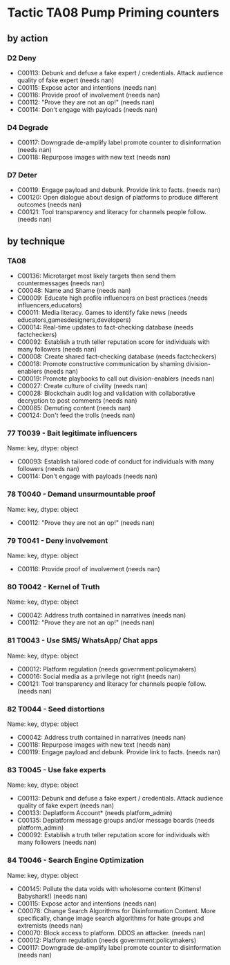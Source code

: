 # Tactic TA08 Pump Priming counters

## by action


### D2 Deny
* C00113: Debunk and defuse a fake expert / credentials. Attack audience quality of fake expert (needs nan)
* C00115: Expose actor and intentions (needs nan)
* C00116: Provide proof of involvement (needs nan)
* C00112: "Prove they are not an op!" (needs nan)
* C00114: Don't engage with payloads (needs nan)

### D4 Degrade
* C00117: Downgrade de-amplify label promote counter to disinformation (needs nan)
* C00118: Repurpose images with new text (needs nan)

### D7 Deter
* C00119: Engage payload and debunk. Provide link to facts.  (needs nan)
* C00120: Open dialogue about design of platforms to produce different outcomes (needs nan)
* C00121: Tool transparency and literacy for channels people follow.  (needs nan)

## by technique


### TA08
* C00136: Microtarget most likely targets then send them countermessages (needs nan)
* C00048: Name and Shame (needs nan)
* C00009: Educate high profile influencers on best practices (needs influencers,educators)
* C00011: Media literacy. Games to identify fake news (needs educators,gamesdesigners,developers)
* C00014: Real-time updates to fact-checking database (needs factcheckers)
* C00092: Establish a truth teller reputation score for individuals with many followers (needs nan)
* C00008: Create shared fact-checking database (needs factcheckers)
* C00018: Promote constructive communication by shaming division-enablers (needs nan)
* C00019: Promote playbooks to call out division-enablers (needs nan)
* C00027: Create culture of civility (needs nan)
* C00028: Blockchain audit log and validation with collaborative decryption to post comments (needs nan)
* C00085: Demuting content (needs nan)
* C00124: Don't feed the trolls (needs nan)

### 77    T0039 - Bait legitimate influencers
Name: key, dtype: object
* C00093: Establish tailored code of conduct for individuals with many followers (needs nan)
* C00114: Don't engage with payloads (needs nan)

### 78    T0040 - Demand unsurmountable proof
Name: key, dtype: object
* C00112: "Prove they are not an op!" (needs nan)

### 79    T0041 - Deny involvement
Name: key, dtype: object
* C00116: Provide proof of involvement (needs nan)

### 80    T0042 - Kernel of Truth
Name: key, dtype: object
* C00042: Address truth contained in narratives (needs nan)
* C00112: "Prove they are not an op!" (needs nan)

### 81    T0043 - Use SMS/ WhatsApp/ Chat apps
Name: key, dtype: object
* C00012: Platform regulation (needs government:policymakers)
* C00016: Social media as a privilege not right (needs nan)
* C00121: Tool transparency and literacy for channels people follow.  (needs nan)

### 82    T0044 - Seed distortions
Name: key, dtype: object
* C00042: Address truth contained in narratives (needs nan)
* C00118: Repurpose images with new text (needs nan)
* C00119: Engage payload and debunk. Provide link to facts.  (needs nan)

### 83    T0045 - Use fake experts
Name: key, dtype: object
* C00113: Debunk and defuse a fake expert / credentials. Attack audience quality of fake expert (needs nan)
* C00133: Deplatform Account* (needs platform_admin)
* C00135: Deplatform message groups and/or message boards (needs platform_admin)
* C00092: Establish a truth teller reputation score for individuals with many followers (needs nan)

### 84    T0046 - Search Engine Optimization
Name: key, dtype: object
* C00145: Pollute the data voids with wholesome content (Kittens! Babyshark!) (needs nan)
* C00115: Expose actor and intentions (needs nan)
* C00078: Change Search Algorithms for Disinformation Content. More specifically, change image search algorithms for hate groups and extremists (needs nan)
* C00070: Block access to platform. DDOS an attacker. (needs nan)
* C00012: Platform regulation (needs government:policymakers)
* C00117: Downgrade de-amplify label promote counter to disinformation (needs nan)
